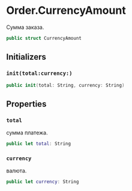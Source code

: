# Order.CurrencyAmount

Сумма заказа.

``` swift
public struct CurrencyAmount 
```

## Initializers

### `init(total:currency:)`

``` swift
public init(total: String, currency: String) 
```

## Properties

### `total`

сумма платежа.

``` swift
public let total: String
```

### `currency`

валюта.

``` swift
public let currency: String
```
